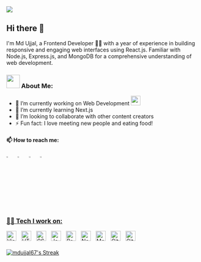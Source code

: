 
<img src="https://i.ibb.co/Mg8745p/file.jpg" />

## Hi there 👋
I'm Md Ujjal, a Frontend Developer 👨‍💻 with a year of experience in building responsive and engaging web interfaces using React.js. Familiar with Node.js, Express.js, and MongoDB for a comprehensive understanding of web development.

### <img src="https://github.com/TheDudeThatCode/TheDudeThatCode/blob/master/Assets/Developer.gif" width="35" /> About Me:

- 🔭 I’m currently working on Web Development <img src="https://media.giphy.com/media/WUlplcMpOCEmTGBtBW/giphy.gif" width="25">
- 🌱 I’m currently learning Next.js
- 👯 I’m looking to collaborate with other content creators
- ⚡ Fun fact: I love meeting new people and eating food!


#### 📫 How to reach me:
  
  [<img src="https://github.com/sciencepal/sciencepal/blob/master/assets/discord-round.svg" width="3.5%"/>](https://discord.gg/mdujjal67_31945)  &nbsp; 
  [<img src="https://img.icons8.com/color/48/000000/linkedin.png" width="3.5%"/>](https://www.linkedin.com/in/md-ujjal-hossain-developer)  &nbsp; 
  [<img src="https://img.icons8.com/fluent/48/000000/facebook-new.png" width="3.5%"/>](https://www.facebook.com/Eng.MdUjjalHossain/)  &nbsp; 
  <a href="mailto:mdujjal.mm67@gmail.com"> <img src="https://img.icons8.com/fluent/48/000000/gmail.png" width="3.5%"/>
  <br />


### 🧑‍💻 Tech I work on:

<img align="left" alt="Visual Studio Code" width="26px" src="https://cdn.jsdelivr.net/gh/devicons/devicon/icons/vscode/vscode-original.svg" style="padding-right:10px;" />
<img align="left" alt="HTML5" width="26px" src="https://cdn.jsdelivr.net/gh/devicons/devicon/icons/html5/html5-original.svg" style="padding-right:10px;" />
<img align="left" alt="CSS3" width="26px" src="https://cdn.jsdelivr.net/gh/devicons/devicon/icons/css3/css3-original.svg" style="padding-right:10px;" />
<img align="left" alt="JavaScript" width="26px" src="https://cdn.jsdelivr.net/gh/devicons/devicon/icons/javascript/javascript-original.svg" style="padding-right:10px;" />
<img align="left" alt="React" width="26px" src="https://cdn.jsdelivr.net/gh/devicons/devicon/icons/react/react-original.svg" style="padding-right:10px;" />
<img align="left" alt="Node.js" width="26px" src="https://cdn.jsdelivr.net/gh/devicons/devicon/icons/nodejs/nodejs-original.svg" style="padding-right:10px;" />
<img align="left" alt="MongoDB" width="26px" src="https://cdn.jsdelivr.net/gh/devicons/devicon/icons/mongodb/mongodb-original.svg" style="padding-right:10px;" />
<img align="left" alt="Git" width="26px" src="https://cdn.jsdelivr.net/gh/devicons/devicon/icons/git/git-original.svg" style="padding-right:10px;" />
<img align="left" alt="GitHub" width="26px" src="https://user-images.githubusercontent.com/3369400/139448065-39a229ba-4b06-434b-bc67-616e2ed80c8f.png" style="padding-right:10px;" />

<br />
<br />

![mdujjal67's Streak](https://github-readme-streak-stats.herokuapp.com/?user=mdujjal67&theme=default&hide_border=true)


